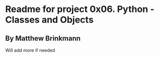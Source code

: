 # Readme for project 0x06. Python - Classes and Objects
## By Matthew Brinkmann
Will add more if needed